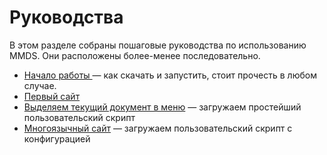 # Руководства

В этом разделе собраны пошаговые руководства по использованию MMDS. Они расположены более-менее последовательно.

* [ Начало работы ](getting_started.ru.md) — как скачать и запустить, стоит прочесть в любом случае.
* [ Первый сайт](basic_setup.ru.md) 
* [ Выделяем текущий документ в меню](currentlink.ru.md) — загружаем простейший пользовательский скрипт
* [ Многоязычный сайт](multilanguage_setup.ru.md) — загружаем пользовательский скрипт с конфигурацией



